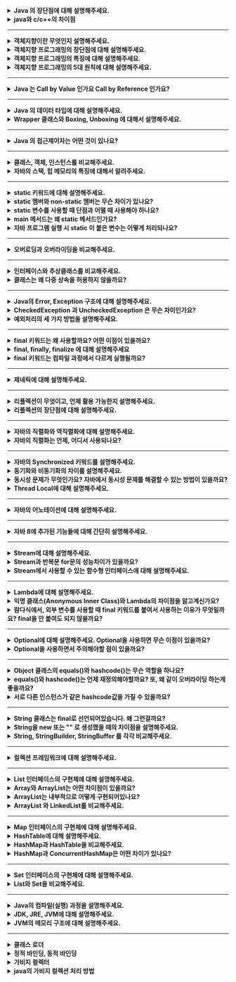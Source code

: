 <details>
  <summary><b>Java 의 장단점에 대해 설명해주세요.</b></summary>

### 답변
- 장점
  - 운영체제에 독립적이다. 
    - JVM에서 동작하기 때문에, 특정 운영체제에 종속되지 않는다.
  - 객체지향 언어이다. 
    - 객체지향적으로 프로그래밍 하기 위해 여러 언어적 지원을 하고있다. (캡슐화, 상속, 추상화, 다형성)
    - 객체지향 패러다임의 특성상 비교적 이해하고 배우기 쉽다.
- 단점
  - 비교적 속도가 느리다. 
    - 자바는 한 번의 컴파일링으로 실행 가능한 기계어가 만들어지지 않고 JVM에 의해 기계어로 번역되고 실행하는 과정을 거치기 때문에 C나 C++의 컴파일 단계에서 만들어지는 완전한 기계어보다는 속도가 느리다. 
    - 그러나 하드웨어의 성능 향상과 바이트 코드를 기계어로 변환해주는 JIT 컴파일러 같은 기술 적용으로 JVM의 기능이 향상되어 속도의 격차가 많이 줄어들었다.

</details>
<details>
  <summary><b>java와 c/c++의 차이점</b></summary>

### 답변
- java와 c/c++의 가장 큰 차이점은 실행 환경이다. 
- java에서의 개발: 컴파일 혹은 컴파일 + jar압축 
  - 자바는 링크 과정이 없이 컴파일러가 바로 바이트 코드를 생성 
- c/c++에서의 개발: 컴파일 + 링크

</details>

---
<details>
  <summary><b>객체지향이란 무엇인지 설명해주세요.</b></summary>

### 답변
- 객체
  - 현실 세계의 실체 및 개념을 반영하는 상태와 행위를 정의한 데이터의 집합
- 객체지향 프로그래밍
  - 실세상의 물체를 객체로 표현하고, 이들 사이의 관계, 상호 작용을 프로그램으로 나타낸다.
  - 객체를 추출하고 객체들의 관계를 결정하고 이들의 상호 작용에 필요한 함수(메서드)와 변수(필드)를 설계 및 구현하다.
  - 각자의 역할을 지닌 객체들끼리 서로 메시지를 주고받으며 동작할 수 있도록 프로그래밍하는 것
  - 프로그래밍에서 필요한 데이터를 추상화시켜 상태와 행위를 가진 객체를 만들고 그 객체들 간의 유기적인 상호작용을 통해 로직을 구성하는 프로그래밍 방법

- 절차지향 프로그래밍 <-> 객체지향 프로그래밍
  - 실행하고자 하는 절차를 정하고 이 절차대로 프로그래밍하는 방법 
  - 목적을 달성하기 위한 일의 흐름에 중점을 둔다.

</details>

<details>
  <summary><b>객체지향 프로그래밍의 장단점에 대해 설명해주세요.</b></summary>

### 답변
- 객체지향 프로그래밍
  - 프로그래밍에서 필요한 데이터를 추상화시켜 상태와 행위를 가진 객체를 만들고 그 객체들 간의 유기적인 상호작용을 통해 로직을 구성하는 프로그래밍 방법
- 장점
  - 코드 재사용 용이 
  - 유지보수 용이 
  - 대형 프로젝트에 적합
- 단점
  - 처리 속도 느림 
  - 설계가 어려움

</details>

<details>
  <summary><b>객체지향 프로그래밍의 특징에 대해 설명해주세요.</b></summary>

### 답변
- 캡상추다
- 캡슐화 
  - 클래스 안에 서로 연관있는 속성과 기능들을 하나의 캡슐로 만들어 데이터를 외부로부터 보호하는 것 
  - 목적 
    - 데이터 보호: 외부로부터 클래스에 정의된 속성과 기능들을 보호 
    - 데이터 은닉: 내부의 동작을 감추고 외부에는 필요한 부분만 노출 (각 객체 고유의 독립성과 책임 영역을 안전하게 지킬 수 있다.)
  - 접근제어자와 getter/setter 를 통해 구현
- 상속 
  - 기존의 클래스를 재활용하여 새로운 클래스를 작성하는 자바의 문법요소 
  - 코드의 재사용을 통해 반복적인 코드를 최소화하고 공유하는 속성과 기능에 간편하게 접근할 수 있다. 
  - 상속과 구현 
    - 상속: 상위 클래스의 속성과 기능들을 하위 클래스에서 그대로 받아 사용하거나 오버라이딩을 통해 선택적으로 재정의해서 사용 
    - 구현: 반드시 인터페이스에 정의된 추상 메서드의 내용이 하위 클래스에서 정의
- 추상화 
  - 객체의 공통적인 속성과 기능을 추출하여 정의하는 것 
  - 구체적인 사물들의 공통적인 특징을 파악해서 이를 하나의 개념(집합)으로 다루는 것
  - 추상클래스와 인테페이스로 구현
- 다형성
  - 객체의 속성이나 기능이 상황에 따라 여러 가지 형태를 가질 수 있는 성질 
  - 서로 다른 클래스의 객체가 같은 메시지를 받았을 때 각자의 방식으로 동작하는 능력
  - 메서드 오버라이딩과 오버로딩을 통해 구현 
  - 가능한 것 예시 
    - 여러 종류의 객체를 배열로 다룰 수 있다.
    - 하나의 타입만으로 여러 가지 타입의 객체를 참조할 수 있다.

</details>

<details>
  <summary><b>객체지향 프로그래밍의 5대 원칙에 대해 설명해주세요.</b></summary>

### 답변
- "SOLID" 원칙

- S: 단일 책임 원칙(SRP, Single Responsibility Principle)
  - 객체는 단 하나의 책임만 가져야 한다. 
- O: 개방-폐쇄 원칙(OCP, Open Closed Principle)
  - 기존의 코드를 변경하지 않으면서 기능을 추가할 수 있도록 설계가 되어야 한다. 
- L: 리스코프 치환 원칙(LSP, Liskov Substitution Principle)
  - 일반화 관계에 대한 이야기며, 자식 클래스는 최소한 자신의 부모 클래스에서 가능한 행위는 수행할 수 있어야 한다. 
- I: 인터페이스 분리 원칙(ISP, Interface Segregation Principle)
  - 인터페이스를 클라이언트에 특화되도록 분리시키라는 설계 원칙이다. 
- D: 의존 역전 원칙(DIP, Dependency Inversion Principle)
  - 의존 관계를 맺을 때 변화하기 쉬운 것 또는 자주 변화하는 것보다는 변화하기 어려운 것, 거의 변화가 없는 것에 의존하라는 것이다.

</details>

---
<details>
  <summary><b>Java 는 Call by Value 인가요 Call by Reference 인가요?</b></summary>

### 답변
- 자바는 Call by Value 를 따릅니다. 기본 자료형의 경우 `해당 값이 복사`되어 전달되고, 참조 자료형의 경우 `힙 메모리의 참조값이 복사`되어 전달됩니다.

- 자바에서 파라미터는 항상 `값`으로 전달됩니다. (파라미터의 복사본이 메서드에 전달)
- `기본 자료형`의 경우 `값의 복사본`이 전달됩니다.
- `참조 자료형`의 경우 힙 메모리의 `주소값이 복사`되어 전달됩니다.
  - 아래 예시의 경우 User 의 메모리가 복사되어 전달된다. b 의 경우 새로운 주소를 할당하는데 메서드가 종료되면 원본 b 에는 반영되지 않는다.
  ```java
  class User {
      public int age;
  
      public User(int age) {
          this.age = age;
      }
  }
  
  public class ReferenceTypeTest {
  
      void test() {
          User a = new User(10);
          User b = new User(20);
  			  
          System.out.println(a); // age: 10
          System.out.println(b); // age: 20
          modify(a, b);
  
          System.out.println(a); // age: 11 
          System.out.println(b); // age: 20
      }
  
      private void modify(User a, User b) {
          a.age++;
  
          b = new User(30);
          b.age++;
      }
  }
  ```
  
</details>

---
<details>
  <summary><b>Java 의 데이터 타입에 대해 설명해주세요.</b></summary>

### 답변
- 자바의 데이터 타입은 기본 데이터 타입과 참조 타입으로 나뉩니다. 
- 기본 데이터 타입으로는 byte, short, int, long, float, double, boolean, char 가 있으며 Stack 영역에 저장됩니다. 
- 참조 타입은 기본형은 제외한 모든 타입이며 Heap 영역에 저장됩니다.

- `기본 데이터 타입(Primitive Data Type)`
  - 정수형 : byte, short, int, long
  - 실수형 : float, double
  - 논리형 : boolean(ture/false)
  - 문자형 : char
  - 기본 타입의 크기가 작고 고정적이기 때문에 메모리의 Stack 영역에 저장된다.

- `참조 타입(Reference Data Type)`
  - 참조 타입 종류: class, array, interface, Enumeration
  - 기본형을 제외하고는 모두 참조형
  - new 키워드를 이용하여 객체를 생성하여 데이터가 생성된 주소를 참조하는 타입이다.
  - String, StringBuffer, List, 개인이 만든 클래스 등
  - String과 배열은 참조 타입과 달리 new 없이 생성이 가능하지만 기본 타입이 아닌 참조 타입이다.
  - 참조 타입의 데이터의 크기가 가변적, 동적이기 때문에 동적으로 관리되는 Heap 영역에 저장된다.
  - 더 이상 참조하는 변수가 없을 때 가비지 컬렉션에 의해 파괴된다.
  - 참조 타입은 값이 저장된 곳의 주소를 저장하는 공간으로 객체의 주소를 저장한다. (Call-By-Value)
</details>

<details>
  <summary><b>Wrapper 클래스와 Boxing, Unboxing 에 대해서 설명해주세요.</b></summary>

### 답변
- 기본 타입의 데이터를 Wrapper 클래스의 값으로 변환하면 Boxing, 반대의 경우를 Unboxing이라고 합니다. 
- 프로그램에 따라 기본 타입의 데이터를 객체로 취급해야 하는 경우가 있다. 
- 예를 들어, 메소드의 인수로 객체 타입만이 요구되면 기본 타입의 데이터를 그대로 사용할 수는 없다. 
- 이때 기본 타입의 데이터를 먼저 객체로 변환한 후 작업을 수행해야 한다.

- Wrapper Class
  - 프로그램에 따라 기본 데이터 타입을 객체로 취급해야 하는 경우, 기본 타입들의 데이터를 객체로 포장한 클래스
  - java.lang 패키지에 존재

| 기본 타입     | 래퍼 클래스      |
|-----------|-------------|
| `byte`    | `Byte`      |
| `short`   | `Short`     |
| `int`     | `Integer`   |
| `long`    | `Long`      |
| `float`   | `Float`     |
| `double`  | `Double`    |
| `char`    | `Character` |
| `boolean` | `Boolean`   |

### 박싱(Boxing), 언박싱(Unboxing)
- Boxing
  - 기본 타입의 데이터를 Wapper 클래스의 인스턴스로 변환하는 과정
- Unboxing
  - Wrapper 클래스의 인스턴스에 저장된 값을 기본 타입의 데이터로 꺼내는 과정

### 오토 박싱(AutoBoxing)과 오토 언박싱(AutoUnBoxing)
- JDK 1.5부터는 박싱과 언박싱이 필요한 상황에서 자바 컴파일러가 이를 자동으로 처리해 준다. 
- 이렇게 자동화된 박싱과 언박싱을 오토 박싱(AutoBoxing)과 오토 언박싱(AutoUnBoxing)이라고 부른다.

```java
Integer num = new Integer(17); // 박싱
int n = num.intValue();        // 언박싱
System.out.println(n); // 출력 값: 17


Character ch = 'X'; // Character ch = new Character('X'); : 오토박싱
char c = ch;        // char c = ch.charValue();           : 오토언박싱
System.out.println(c); // 출력 값: X
```
- 오토 박싱을 이용하면 new 키워드를 사용하지 않고도 자동으로 Character 인스턴스를 생성할 수 있다. 
- 반대로 charValue() 메소드를 사용하지 않고도, 오토 언박싱을 이용하여 인스턴스에 저장된 값을 바로 참조할 수 있다.

</details>

---
<details>
  <summary><b>Java 의 접근제어자는 어떤 것이 있나요?</b></summary>

### 답변
- 제약 없이 접근 가능한 `public`
- 동일 패키지 또는 상속 관계에서 접근 가능한 `protected`
- 동일 패키지에서만 접근 가능한 `package-private`
- 선언한 객체에서만 사용 가능한 `private` 이 있습니다.

- 종류

| 접근 제어자	           | 설명                             |
|-------------------|--------------------------------|
| `public`          | `해당 객체를 사용하는 프로그램 어디에서나 접근 가능` |
| `protect`         | `동일 패키지 또는 상속 관계의 객체에서 접근 가능`  |
| `package-private` | `동일 패키지에서 접근 가능`               |
| `private`         | `해당 객체에서만 사용 가능`               |

</details>

---
<details>
  <summary><b>클래스, 객체, 인스턴스를 비교해주세요.</b></summary>

### 답변
- 클래스는 객체를 만들어 내기 위한 틀로서 객체가 가질 수 있는 속성과 메서드를 정의하며, 이를 실체화한 것이 객체입니다. 인스턴스는 객체의 구체적인 사례입니다.
- 클래스 = 붕어빵 틀
- 객체 = 붕어빵

- 클래스(Class)
  - 객체를 만들어 내기 위한 설계도 혹은 틀
  - 연관되어 있는 변수와 메서드의 집합
- 객체(Object)
  - 소프트웨어 세계에 구현할 대상
  - 클래스에 선언된 모양 그대로 생성된 실체
  - '클래스의 인스턴스(instance)' 라고도 부른다.
  - 하나의 클래스에서 new 키워드를 사용해 만든 것이 객체
- 인스턴스(Instance)
  - 설계도를 바탕으로 소프트웨어 세계에 구현된 구체적인 실체
    - 즉, 객체를 소프트웨어에 실체화 하면 그것을 '인스턴스'라고 부른다.
    - 실체화된 인스턴스는 메모리에 할당된다.
```java
// 클래스 정의
class Car {
    String color;
    String model;

    void drive() {
        System.out.println("The car is driving.");
    }
}

// 객체 생성
Car myCar = new Car(); // 이 부분이 바로 'new' 키워드를 사용하여 Car 클래스의 객체를 생성
myCar.color = "red";
myCar.model = "SUV";
myCar.drive();
```
- Car는 클래스이다.
  - 이는 자동차가 가지는 색상과 모델 같은 속성, 그리고 drive라는 동작을 정의하는 "설계도" 역할을 합니다.
- myCar는 Car 클래스의 객체이며, Car 클래스의 인스턴스입니다. 
  - new Car()를 통해 실제 메모리에 생성된 "구체적인 실체"입니다. 
- 즉, Car라는 클래스를 사용하여 myCar라는 객체를 생성했으며, myCar는 Car 클래스의 인스턴스라고 할 수 있습니다.


</details>

<details>
  <summary><b>자바의 스택, 힙 메모리의 특징에 대해서 알려주세요.</b></summary>

### 답변
- new 키워드를 사용해 객체를 생성하면 해당 객체는 메모리의 힙(Heap) 영역에 저장된다.
- 자바에서는 메모리가 크게 스택(Stack)과 힙(Heap)으로 나뉩니다.

- 스택 메모리
  - 지역 변수, 메서드 호출 시 사용하는 메모리가 저장
  - 메서드 실행이 끝나면 해당 스택 영역은 자동으로 비워집니다.
- 힙 메모리
  - new 키워드를 사용하여 생성한 객체들이 저장되는 공간입니다. 
  - 이 영역에 생성된 객체들은 프로그램이 실행되는 동안 참조할 수 있으며, 더 이상 참조되지 않으면 가비지 컬렉터가 제거합니다. 
  - Car myCar = new Car();라는 코드에서 Car 클래스의 설계도에 따라 새로운 Car 객체가 힙 메모리에 생성됩니다. 
  - myCar라는 참조 변수는 스택 메모리에 저장되며, 힙에 생성된 객체를 가리키는 주소를 저장합니다. 
  - 따라서, new 키워드를 사용할 때마다 새로운 객체가 힙 메모리에 생성되고, 스택에 있는 변수는 이 힙에 있는 객체를 참조하게 됩니다.
```java
// 클래스 정의
class Car {
    String color;
    String model;

    void drive() {
        System.out.println("The car is driving.");
    }
}

// 객체 생성
Car myCar = new Car(); // 이 부분이 바로 'new' 키워드를 사용하여 Car 클래스의 객체를 생성
myCar.color = "red";
myCar.model = "SUV";
myCar.drive();
```
</details>

---
<details>
  <summary><b>static 키워드에 대해 설명해주세요.</b></summary>

### 답변
- 클래스 멤버를 정의할 때 사용되며, 객체가 생성되기 전에 초기화 되며, 모든 인스턴스에서 공유되어 사용됩니다.
- 객체가 생성되기 전에 클래스의 로딩 과정에서 메모리에 할당되므로, 객체 생성 없이 클래스 이름만으로 접근할 수 있습니다.
- static 키워드를 적절히 사용하면, 메모리를 효율적으로 사용하거나 객체 생성 없이도 편리하게 접근할 수 있는 장점이 있습니다.

- 클래스 멤버와 인스턴스 멤버
  - 클래스 멤버(static)
    - 클래스에 존재하는 변수와 메서드
  - 인스턴스 멤버
    - 객체(인스턴스)에 존재하는 변수와 메서드. 
    - static 키워드를 사용하지 않고 정의한다.
  - 클래스 멤버에서는 인스턴스 멤버가 접근 가능하지만, 인스턴스 멤버에서는 클래스 멤버로 접근이 불가능하다.

```java
class Counter {
    // static 변수 (클래스 변수)
    static int count = 0;

    // 인스턴스 변수
    int instanceCount = 0;

    // 생성자
    Counter() {
        count++;          // static 변수는 모든 인스턴스에서 공유됨
        instanceCount++;  // 인스턴스 변수는 각 인스턴스별로 독립적
    }

    // static 메서드
    static int getCount() {
        return count; // static 변수 (클래스 변수)
    }

    // 인스턴스 메서드
    int getInstanceCount() {
        return instanceCount; // 인스턴스 변수
    }
}

// main 
public class Main {
    public static void main(String[] args) {
        Counter c1 = new Counter(); // c1 객체가 생성될 때, 생성자에서 count++와 instanceCount++가 실행됩니다.
        Counter c2 = new Counter();
        
        System.out.println("Static count: " + Counter.getCount()); // static 메서드는 클래스 이름으로 호출
        System.out.println("c1 instance count: " + c1.getInstanceCount());
        System.out.println("c2 instance count: " + c2.getInstanceCount());
    }
}

// 실행결과
Static count: 2       // 모든 인스턴스에서 공유되는 static 변수 count는 2
c1 instance count: 1  // c1 객체의 instanceCount는 1
c2 instance count: 1  // c2 객체의 instanceCount는 1
```
- count 변수는 static 키워드를 사용하여 정의된 클래스 변수입니다.
- static 변수는 모든 인스턴스에서 공유되므로, Counter 클래스에서 객체가 생성될 때마다 count가 증가합니다.
- Counter.getCount()처럼 클래스 이름으로 바로 접근 가능합니다.
- instanceCount 변수는 인스턴스 변수로, 각각의 객체가 독립적으로 가지는 값입니다. 
- c1과 c2 객체는 각자의 instanceCount를 가지고 있으며, 서로 영향을 주지 않습니다. 
- getCount 메서드는 static 메서드로, Counter.getCount()처럼 클래스 이름으로 접근할 수 있습니다. 
- 반면, getInstanceCount 메서드는 인스턴스 메서드로, 각 인스턴스에서 독립적으로 호출됩니다.

</details>
<details>
  <summary><b>static 멤버와 non-static 멤버는 무슨 차이가 있나요?</b></summary>

### 답변
- static 멤버는 클래스가 로딩될 때 메모리에 할당되며, 모든 인스턴스에서 공유됩니다. 
- 반면에 non-static 멤버는 각 인스턴스가 생성될 때 메모리에 할당되고, 인스턴스마다 고유한 값을 가집니다.
- 다음과 3가지의 차이점이 존재한다.

| 항목           | 메모리 할당 시기   | 접근 방법                     | 공유 여부             |
|--------------|-------------|---------------------------|-------------------|
| `static`     | 클래스가 로딩될 때  | 인스턴스를 생성하지 않고 클래스 이름으로 접근 | 모든 인스턴스가 동일한 값 공유 |
| `non-static` | 인스턴스가 생성될 때 | 인스턴스를 생성한 후 접근            | 인스턴스마다 고유한 값 존재   |

</details>
<details>
  <summary><b>static 변수를 사용할 때 단점과 어떨 때 사용해야 하나요?</b></summary>

### 답변
- 메모리 관리의 비효율 
  - static 변수는 애플리케이션이 실행되는 동안 메모리에 상주합니다. 
  - 인스턴스 변수와 달리 객체가 소멸되더라도 메모리에서 해제되지 않기 때문에, 많은 static 변수를 사용하면 메모리 사용량이 증가하여 시스템 자원을 비효율적으로 사용할 수 있습니다. 
- 따라서 static 변수는 `공유 데이터가 필요한 경우` 또는 `전역적으로 접근이 필요할 때` 적절히 사용하는 것이 좋습니다.

</details>
<details>
  <summary><b>main 메서드는 왜 static 메서드인가요?</b></summary>

### 답변
- main 메서드는 프로그램이 시작할 때 JVM에 의해 호출됩니다. 
- 인스턴스가 생성되기 전에 호출되어야 하기 때문에 `클래스가 로딩될 때 메모리를 할당 하는 static`으로 정의되어야 합니다.
- 만약 non-static 메서드라면, main 메서드를 호출하기위해 클래스를 인스턴스화 시켜야 하기 때문에 JVM 에서 직접 호출이 불가능합니다. 따라서 main 메서드는 static 메서드여야 합니다.

</details>
<details>
  <summary><b>자바 프로그램 실행 시 static 이 붙은 변수는 어떻게 처리되나요?</b></summary>

### 답변
- static 이 붙은 변수는 해당 클래스가 로딩될 때 Method Area에 한번 초기화되고 값 변경이 일어나지 않습니다. 
- 이후에 인스턴스를 초기화하지 않고 사용할 수 있습니다.
- 정리하자면, 자바 프로그램이 실행되고 JVM이 프로그램에서 사용되는 클래스를 로드하고, 해당 static 변수를 초기화합니다.
- JVM은 Method Area 에 static 변수에 메모리를 할당합니다.

### Method Area 란 무엇인가요?
- 자바 프로그램이 실행될 때, JVM은 프로그램에서 사용되는 클래스를 로드하여 Method Area에 저장하고, 필요한 정보를 관리합니다.
</details>

---
<details>
  <summary><b>오버로딩과 오버라이딩을 비교해주세요.</b></summary>

### 답변
- 오버로딩은 메서드의 이름은 같고 파라미터를 다르게 한 것이고, 오버라이딩은 부모 클래스의 메서드를 자식 클래스에서 재정의하는 것을 의미합니다.
- `오버로딩`
  - 이름은 같고 매개변수의 수, 타입 또는 순서가 다른 여러 메서드 정의
  - 반환하는 타입은 달라도 된다.
```java
class MathOperations {
    // 두 개의 정수를 더하는 메서드
    int add(int a, int b) {
        return a + b;
    }

    // 세 개의 정수를 더하는 메서드
    int add(int a, int b, int c) {
        return a + b + c;
    }

    // 두 개의 실수를 더하는 메서드
    double add(double a, double b) {
        return a + b;
    }
}

public class Main {
    public static void main(String[] args) {
        MathOperations math = new MathOperations();
        
        System.out.println("add(2, 3): " + math.add(2, 3)); // 두 개의 정수 덧셈
        System.out.println("add(1, 2, 3): " + math.add(1, 2, 3)); // 세 개의 정수 덧셈
        System.out.println("add(2.5, 3.5): " + math.add(2.5, 3.5)); // 두 개의 실수 덧셈
    }
}

// 출력
add(2, 3): 5
add(1, 2, 3): 6
add(2.5, 3.5): 6.0
```
- `오버라이딩`
  - 메서드 이름과 매개변수가 동일한 부모 클래스의 메서드를 자식 클래스에서 재정의하는 것
  - 오버라이딩된 메서드가 자식클래스의 인스턴스에서 호출되면 부모 클래스의 메서드는 무시된다.
```java
// 부모 클래스
class Animal {
    // 부모 클래스의 메서드
    void sound() {
        System.out.println("Some generic animal sound");
    }
}

// 자식클래스 --> 상속
class Dog extends Animal {
    // 부모 클래스의 sound 메서드를 오버라이딩
    @Override
    void sound() {
        System.out.println("Bark");
    }
}

// main
public class Main {
    public static void main(String[] args) {
        Animal myAnimal = new Animal(); // 부모 클래스 인스턴스
        myAnimal.sound(); // "Some generic animal sound" 출력

        Animal myDog = new Dog(); // 자식 클래스 인스턴스
        myDog.sound(); // "Bark" 출력
    }
}

// 출력
Some generic animal sound
Bark
```
</details>

---
<details>
  <summary><b>인터페이스와 추상클래스를 비교해주세요.</b></summary>

### 답변
- 둘의 차이는 목적에 있어 차이가 있습니다. 
- 추상클래스는 abstract 키워드로 선언된 클래스로서 기능을 이용하고 확장하도록 의도합니다. 
- 반면, 인터페이스는 추상메서드로만 이루어진 것으로 기능의 구현을 강제하도록 의도합니다. 
- 이러한 이유 때문에 추상클래스는 공통 기능을 가지는 기반 클래스로 적합하며, 인터페이스는 다형성이 필요한 경우에 적합합니다. 

- `추상클래스`
  - abstract 키워드로 선언된 클래스
  - 자식 클래스가 추상클래스의 기능을 이용하고 확장하는데 초점을 둔다.
  - 클래스이기 때문에 다중상속은 지원하지 않는다.
  - 기능의 확장에 초점을 두기 때문에 공통 기능을 가지는 베이스 클래스에 적합하다. 
- `추상 메서드`
  - abstract 키워드와 함께 구현부는 작성되지 않고 선언부만 작성된 메서드
  - final 키워드가 붙은 메서드는 추상 메서드로 만들 수 없다.
  - 물론 static 메서드도 추상 메서드로 만들 수 없다.

```java
// 추상 클래스 정의 --> abstract 키워드
abstract class Animal {
    // 추상 메서드 --> abstract 키워드
    abstract void sound(); 

    // 일반 메서드
    void eat() {
        System.out.println("Eating...");
    }
}

// 자식 클래스에서 추상 메서드 구현 1
class Dog extends Animal {
    @Override
    void sound() {
        System.out.println("Bark");
    }
}

// 자식 클래스에서 추상 메서드 구현 2
class Cat extends Animal {
    @Override
    void sound() {
        System.out.println("Meow");
    }
}

// Main 사용 예시
public class Main {
    public static void main(String[] args) {
        Animal dog = new Dog(); // 1
        dog.sound(); // 출력: Bark
        dog.eat();   // 출력: Eating...

        Animal cat = new Cat(); // 2
        cat.sound(); // 출력: Meow
        cat.eat();   // 출력: Eating...
    }
}
```

- `인터페이스`
  - 추상 메서드와 상수로만 이루어진 것
  - 인터페이스는 선언된 기능을 구현하도록 강제한다.
  - 기능의 구현을 강제하기 때문에 같은 기능을 다르게 구현하는 다형성이 필요한 경우에 적합하다.
  - 다중 상속이 가능하다.
    - 다중 상속을 할 때 메서드 충돌은 어떻게 해결할까?
      - 다중 상속을 하더라도 인터페이스에는 구현부가 없고, 구현 부분이 하나이기 때문에 컴파일 에러는 나타나지 않는다.
      - 다만, default 메서드를 통해 인터페이스에서 구현하는 경우 컴파일러는 오류를 내보낸다. (모두 구현된 경우)
      - 이 경우 2가지 해결 방법이 존재한다.
        1. 인터페이스에서 구현하지 않고 상속한 클래스에서 구현한다.
        2. 하나의 인터페이스로 구현을 위임한다.
```java
// 인터페이스 정의
interface Animal {
    void sound(); // 추상 메서드 (구현부 없음)
    void eat();   // 추상 메서드
}

// 인터페이스를 구현하는 클래스 1 
class Dog implements Animal {
    @Override
    public void sound() {
        System.out.println("Bark");
    }

    @Override
    public void eat() {
        System.out.println("Dog is eating.");
    }
}

// 인터페이스를 구현하는 클래스 2
class Cat implements Animal {
    @Override
    public void sound() {
        System.out.println("Meow");
    }

    @Override
    public void eat() {
        System.out.println("Cat is eating.");
    }
}

// Main 사용 예시
public class Main {
    public static void main(String[] args) {
        Animal dog = new Dog();
        dog.sound(); // 출력: Bark
        dog.eat();   // 출력: Dog is eating.

        Animal cat = new Cat();
        cat.sound(); // 출력: Meow
        cat.eat();   // 출력: Cat is eating.
    }
}
```

</details>
<details>
  <summary><b>클래스는 왜 다중 상속을 허용하지 않을까요?</b></summary>

### 답변
- 다중 상속을 허용하지 않는 이유는 모호성 때문입니다. 
- 다중 상속하는 클래스에서 이름이 같은 메서드가 있다면 어떤 메서드를 컴파일러가 호출할지 모호하기 때문에 자바에서는 다중 상속을 지원하지 않습니다.
- 부모 클래스들에서 같은 이름을 가진 메서드나 변수가 있다면, 자식 클래스에서 어떤 메서드를 컴파일러가 호출할지 모호하기 때문입니다.

</details>

---
<details>
  <summary><b>Java의 Error, Exception 구조에 대해 설명해주세요.</b></summary>

### 답변
- 자바의 Error 와 Exception 은 모두 Throwable 객체를 상속받습니다. 
- Error 는 주로 시스템 레벨의 심각한 에러로서 개발자가 처리할 수 없는 에러입니다. 
- Exception 은 크게 RuntimeException 과 다른 Exception 으로 구분되며, 주로 개발자가 작성한 프로그램에서 발생하는 에러입니다.

- Error
  - 시스템에 발생하는 심각한 예외 상황을 나타냄
  - OutOfMemoryError, StackOverflowError 등
  - 시스템 자체에서 발생하여 개발자가 대응할 수 없다. -> 따로 처리하지 않아도 된다.

- Exception
  - 개발자가 작성한 프로그램에서 발생하는 예외 상황을 나타냄
  - RuntimeException, IOException 등
  - 일반적으로 RuntimeException 과 나머지 Exception 으로 구분되어 구조화한다.
  - `try-catch-finally 구문`을 사용하여 예외 처리를 해야한다.

</details>
<details>
  <summary><b>CheckedException 과 UncheckedException 은 무슨 차이인가요?</b></summary>

### 답변
- UncheckedException 와 CheckedException 의 차이는 `예외 처리의 강제성`에 있습니다. 
  - => 개발자가 예외 처리를 반드시 해야 하는지 여부
- CheckedException 은 `컴파일 과정에서` 발생하여 예외를 강제하는 반면, 
- UncheckedException 은 `런타입 과정에서` 발생하는 예외이기 때문에 컴파일 과정에서 예외 처리를 강제하지 않습니다.

- `UncheckedException`
  - RuntimeException 과 이를 상속한 예외 -> NullPointerException
  - 런타임 과정에서 발생하는 예외
  - 예외 처리를 강제받지 않음
    - 다만, 예외가 런타임 과정에서 발생하기 때문에 예상하지 못한 에러가 발생할 수 있다.
    - 따라서 예외 상황이 발생할 것을 대비하여 예외 처리를 하는 것이 좋다.
    - 예외가 발생할 가능성은 있지만, 개발자가 자유롭게 예외 처리를 선택할 수 있습니다.
- `CheckedException`
  - RuntimeException 을 제외한 Exception 예외 -> IOException 등
  - 컴파일 과정에서 발생하는 예외
  - 컴파일러에 의해 예외 처리가 강제됨
  - 컴파일 단계에서 발생할 가능성이 있는 예외를 반드시 처리하도록 강제합니다.

</details>
<details>
  <summary><b>예외처리의 세 가지 방법을 설명해주세요.</b></summary>

### 답변

1. 예외 복구
   - 예외가 발생하더라도 애플리케이션이 정상적인 흐름으로 동작하도록 진행
   - 예외 상황을 정상 상태로 돌려놓는 예외 복구
   ```java
    public void connectToDatabase() {
    try {
    // 데이터베이스에 연결을 시도
    Connection connection = DriverManager.getConnection("jdbc:mysql://localhost:3306/mydb", "user", "password");
    System.out.println("Database connected!");
    } catch (SQLException e) {
    // 예외 발생 시 복구 로직 수행
    System.out.println("Failed to connect to database. Retrying...");
    // 다시 연결을 시도하거나, 기본 값을 설정해 문제를 복구할 수 있습니다.
    // 예를 들어, 재시도를 하거나 예외를 처리하여 정상적인 흐름을 유지함
    }
    }
    
    ```

2. 예외 회피
   - 예외가 발생하면 throws 를 통해 호출한 메서드로 예외 처리를 위임하는 것
   - 호출한 메서드로 예외 처리를 넘기는 예외 회피
    ```java
    public void readFile(String fileName) throws IOException { // 예외를 호출한 곳으로 회피
        FileReader fileReader = new FileReader(fileName);
        // 파일 읽기 처리
    }
    
    // 호출하는 쪽에서 예외 처리를 해야 함
    public void readFileData() {
        try {
            readFile("nonexistent.txt");
        } catch (IOException e) {
            System.out.println("File not found: " + e.getMessage());
        }
    }
    
    ```

3. 예외 전환
   - 다른 예외로 전환하는 예외 전환 -> 사용자 정의 예외
   - 호출한 메서드에서 예외를 처리할 때 더 명확하게 예외 상황을 인지할 수 있도록 돕는다.
   - throw 를 통해 실행
   ```java
    public void loadDataFromFile(String fileName) throws CustomFileException {
    try {
    FileReader fileReader = new FileReader(fileName);
    // 파일에서 데이터 로드
    } catch (FileNotFoundException e) {
    // FileNotFoundException을 사용자 정의 예외(CustomFileException)로 전환하여 던짐
    throw new CustomFileException("The file " + fileName + " could not be found.", e);
    }
    }
    
    // 사용자 정의 예외 클래스
    public class CustomFileException extends Exception {
    public CustomFileException(String message, Throwable cause) {
    super(message, cause);
    }
    }
    
    ```

</details>

---
<details>
  <summary><b>final 키워드는 왜 사용할까요? 어떤 이점이 있을까요?</b></summary>

### 답변
- final 키워드는 변수와 메서드, 클래스에 붙어 변하지 않도록 하는 역할을 수행합니다. 
- 의도치 않은 변경을 줄여 코드 안정성을 보장하고 final 변수는 상수이기 때문에 컴파일 과정에서 성능 향상을 가져올 수 있습니다. 
- 또한, 코드 가독성을 높일 수 있습니다.

1. 코드 안정성
   - 의도치 않은 코드 변경을 줄일 수 있기 때문에 코드 안정성이 높아진다.
2. 성능 향상
   - final 변수는 상수로 취급하여 컴파일 과정에서 변수를 계산하는 과정이 준다. 이만큼 성능 향상을 불러올 수 있다.
3. 코드 가독성
   - 변수, 메서드, 클래스에 final 키워드를 붙이면 변경되지 않는다는 의미를 명확하게 전달할 수 있다.

</details>
<details>
  <summary><b>final, finally, finalize 에 대해 설명해주세요</b></summary>

### 답변
- final 키워드는 변수, 메서드, 클래스를 변경 불가능하도록 만드는 것이고, 
- finally 는 try-catch 구문 마지막에 항상 실행될 코드 블록을 정의하기 위해 사용됩니다. 
- 마지막으로 finalize 는 GC 가 더이상의 참조가 존재하지 않는 객체를 메모리에서 삭제할 때 사용되는 메서드입니다.

1. final
   - 기본 데이터 타입에 적용: 변수에 저장된 값의 변경이 불가능 -> 스택에 저장
   - 참조 데이터 타입에 적용: 참조 변수의 힙 메모리를 재할당 불가능 -> 힙에 저장
   - 메서드에 적용: 오버라이드 불가능
   - 클래스에 적용: 상속 불가능
2. finally
   - try-catch 구문이 종료될 때 항상 실행될 코드 블록을 정의하기 위해 사용
   - JVM 이 종료되거나 해당 프로세스가 종료되지 않는 이상 무조건 실행된다.
     - return 문이 try 에 있어도 finally 코드 블록이 실행됨
     - try-with-resources 구문을 사용할 수 있으면 try-catch-finally 대신 사용할 것
       - 예외가 중복될 경우 디버깅이 힘듦
       - 가독성이 나빠짐
3. finalize
   - Garbage Collector 가 더이상 참조가 존재하지 않는 객체를 메모리에서 삭제할 때 호출하는 메서드
   - Object 클래스의 finalize 메서드를 오버라이딩하여 커스텀할 수 있다.

</details>

<details>
  <summary><b>final 키워드는 컴파일 과정에서 다르게 실행될까요?</b></summary>

### 답변
- 변수에 final 키워드가 붙으면 `상수`(3.14 파이)와 같이 취급이 됩니다. 
- 메서드에 final 키워드가 붙으면 오버라이딩이 안되기 때문에 오버라이딩한 메서드를 찾는 과정이 생략됩니다. 
- 클래스에 final 키워드가 붙으면 상속이 불가능하기 때문에 자식 클래스를 찾는 과정이 생략됩니다.

</details>

---
<details>
  <summary><b>제네릭에 대해 설명해주세요.</b></summary>

### 답변


</details>

---
<details>
  <summary><b>리플렉션이 무엇이고, 언제 활용 가능한지 설명해주세요.</b></summary>

### 답변


</details>
<details>
  <summary><b>리플렉션의 장단점에 대해 설명해주세요.</b></summary>

### 답변


</details>

---
<details>
  <summary><b>자바의 직렬화와 역직렬화에 대해 설명해주세요.</b></summary>

### 답변


</details>
<details>
  <summary><b>자바의 직렬화는 언제, 어디서 사용되나요?</b></summary>

### 답변


</details>

---
<details>
  <summary><b>자바의 Synchronized 키워드를 설명해주세요.</b></summary>

### 답변


</details>
<details>
  <summary><b>동기화와 비동기화의 차이를 설명해주세요.</b></summary>

### 답변


</details>
<details>
  <summary><b>동시성 문제가 무엇인가요? 자바에서 동시성 문제를 해결할 수 있는 방법이 있을까요?</b></summary>

### 답변


</details>
<details>
  <summary><b>Thread Local에 대해 설명해주세요.</b></summary>

### 답변


</details>

---
<details>
  <summary><b>자바의 어노테이션에 대해 설명해주세요.</b></summary>

### 답변


</details>

---
<details>
  <summary><b>자바 8에 추가된 기능들에 대해 간단히 설명해주세요.</b></summary>

### 답변


</details>

---
<details>
  <summary><b>Stream에 대해 설명해주세요.</b></summary>

### 답변


</details>
<details>
  <summary><b>Stream과 반복문 for문의 성능차이가 있을까요?</b></summary>

### 답변


</details>
<details>
  <summary><b>Stream에서 사용할 수 있는 함수형 인터페이스에 대해 설명해주세요.</b></summary>

### 답변


</details>

---
<details>
  <summary><b>Lambda에 대해 설명해주세요.</b></summary>

### 답변


</details>
<details>
  <summary><b>익명 클래스(Anonymous Inner Class)와 Lambda의 차이점을 알고계신가요?</b></summary>

### 답변


</details>
<details>
  <summary><b>람다식에서, 외부 변수를 사용할 때 final 키워드를 붙여서 사용하는 이유가 무엇일까요? final을 안 붙여도 되지 않을까요?</b></summary>

### 답변


</details>

---
<details>
  <summary><b>Optional에 대해 설명해주세요. Optional을 사용하면 무슨 이점이 있을까요?</b></summary>

### 답변


</details>
<details>
  <summary><b>Optional을 사용하면서 주의해야할 점이 있을까요?</b></summary>

### 답변


</details>

---
<details>
  <summary><b>Object 클래스의 equals()와 hashcode()는 무슨 역할을 하나요?</b></summary>

### 답변


</details>
<details>
  <summary><b>equals()와 hashcode()는 언제 재정의해야할까요? 또, 왜 같이 오버라이딩 하는게 좋을까요?</b></summary>

### 답변


</details>
<details>
  <summary><b>서로 다른 인스턴스가 같은 hashcode값을 가질 수 있을까요?</b></summary>

### 답변


</details>

---
<details>
  <summary><b>String 클래스는 final로 선언되어있습니다. 왜 그런걸까요?</b></summary>

### 답변


</details>
<details>
  <summary><b>String을 new 또는 "" 로 생성했을 때의 차이점을 설명해주세요.</b></summary>

### 답변


</details>
<details>
  <summary><b>String, StringBuilder, StringBuffer 를 각각 비교해주세요.</b></summary>

### 답변


</details>

---

<details>
  <summary><b>컬렉션 프레임워크에 대해 설명해주세요.</b></summary>

### 답변


</details>

---

<details>
  <summary><b>List 인터페이스의 구현체에 대해 설명해주세요.</b></summary>

### 답변


</details>
<details>
  <summary><b>Array와 ArrayList는 어떤 차이점이 있을까요?</b></summary>

### 답변


</details>
<details>
  <summary><b>ArrayList는 내부적으로 어떻게 구현되어있나요?</b></summary>

### 답변


</details>
<details>
  <summary><b>ArrayList 와 LinkedList를 비교해주세요.</b></summary>

### 답변


</details>

---
<details>
  <summary><b>Map 인터페이스의 구현체에 대해 설명해주세요.</b></summary>

### 답변


</details>
<details>
  <summary><b>HashTable에 대해 설명해주세요.</b></summary>

### 답변


</details>
<details>
  <summary><b>HashMap과 HashTable을 비교해주세요.</b></summary>

### 답변


</details>
<details>
  <summary><b>HashMap과 ConcurrentHashMap은 어떤 차이가 있나요?</b></summary>

### 답변


</details>

---
<details>
  <summary><b>Set 인터페이스의 구현체에 대해 설명해주세요.</b></summary>

### 답변


</details>
<details>
  <summary><b>List와 Set을 비교해주세요.</b></summary>

### 답변


</details>

---
<details>
  <summary><b>Java의 컴파일(실행) 과정을 설명해주세요.</b></summary>

### 답변


</details>
<details>
  <summary><b>JDK, JRE, JVM에 대해 설명해주세요.</b></summary>

### 답변


</details>
<details>
  <summary><b>JVM의 메모리 구조에 대해 설명해주세요.</b></summary>

### 답변


</details>

---
<details>
  <summary><b>클래스 로더</b></summary>

### 답변


</details>
<details>
  <summary><b>정적 바인딩, 동적 바인딩</b></summary>

### 답변


</details>
<details>
  <summary><b>가비지 컬렉터</b></summary>

### 답변


</details>
<details>
  <summary><b>java의 가비지 컬렉션 처리 방법</b></summary>

### 답변


</details>

